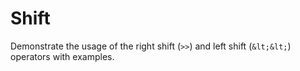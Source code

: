 # Shift
Demonstrate the usage of the right shift (`>>`) and left shift (`&lt;&lt;`) operators with examples.
